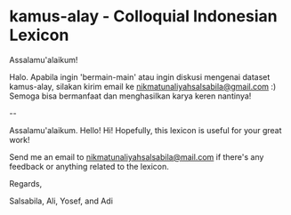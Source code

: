 # kamus-alay - Colloquial Indonesian Lexicon

Assalamu'alaikum!

Halo. Apabila ingin 'bermain-main' atau ingin diskusi mengenai dataset kamus-alay, silakan kirim email ke nikmatunaliyahsalsabila@gmail.com :) 
Semoga bisa bermanfaat dan menghasilkan karya keren nantinya!

--


Assalamu'alaikum. Hello! Hi! 
Hopefully, this lexicon is useful for your great work!

Send me an email to nikmatunaliyahsalsabila@mail.com if there's any feedback or anything related to the lexicon.





Regards,

Salsabila, Ali, Yosef, and Adi
